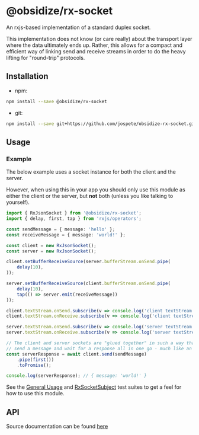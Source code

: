 # @obsidize/rx-socket

An rxjs-based implementation of a standard duplex socket.

This implementation does not know (or care really) about the transport layer where the data ultimately ends up.
Rather, this allows for a compact and efficient way of linking send and receive streams in order to do the heavy lifting for "round-trip" protocols.

## Installation

- npm:

```bash
npm install --save @obsidize/rx-socket
```

- git:

```bash
npm install --save git+https://github.com/jospete/obsidize-rx-socket.git
```

## Usage

### Example

The below example uses a socket instance for both the client and the server.

However, when using this in your app you should only use this module as either the client or the server, 
but **not** both (unless you like talking to yourself).

```typescript
import { RxJsonSocket } from '@obsidize/rx-socket';
import { delay, first, tap } from 'rxjs/operators';

const sendMessage = { message: 'hello' };
const receiveMessage = { message: 'world!' };

const client = new RxJsonSocket();
const server = new RxJsonSocket();

client.setBufferReceiveSource(server.bufferStream.onSend.pipe(
	delay(10),
));

server.setBufferReceiveSource(client.bufferStream.onSend.pipe(
	delay(10),
	tap(() => server.emit(receiveMessage))
));

client.textStream.onSend.subscribe(v => console.log('client textStream.onSend: ' + v));
client.textStream.onReceive.subscribe(v => console.log('client textStream.onReceive: ' + v));

server.textStream.onSend.subscribe(v => console.log('server textStream.onSend: ' + v));
server.textStream.onReceive.subscribe(v => console.log('server textStream.onReceive: ' + v));

// The client and server sockets are "glued together" in such a way that we can
// send a message and wait for a response all in one go - much like an HTTP or websocket request.
const serverResponse = await client.send(sendMessage)
	.pipe(first())
	.toPromise();

console.log(serverResponse); // { message: 'world!' }
```

See the [General Usage](https://github.com/jospete/obsidize-rx-socket/blob/master/tests/general-usage.spec.ts)
and [RxSocketSubject](https://github.com/jospete/obsidize-rx-socket/blob/master/tests/rx-socket-subject.spec.ts)
test suites to get a feel for how to use this module.

## API

Source documentation can be found [here](https://jospete.github.io/obsidize-rx-socket/)